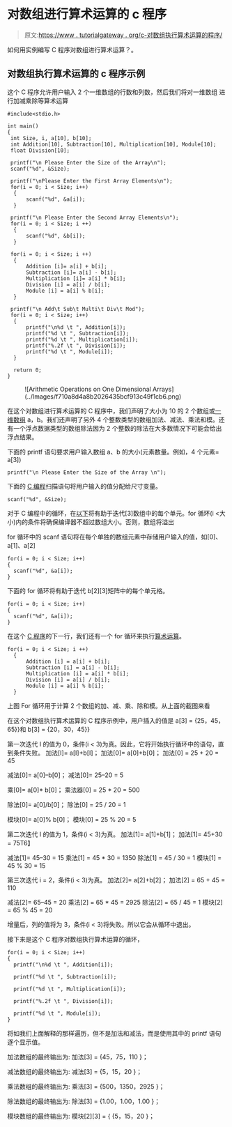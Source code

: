 # 对数组进行算术运算的 c 程序

> 原文:[https://www . tutorialgateway . org/c-对数组执行算术运算的程序/](https://www.tutorialgateway.org/c-program-to-perform-arithmetic-operations-on-arrays/)

如何用实例编写 C 程序对数组进行算术运算？。

## 对数组执行算术运算的 c 程序示例

这个 C 程序允许用户输入 2 个一维数组的行数和列数，然后我们将对一维数组 进行加减乘除等算术运算

```
#include<stdio.h>

int main()
{
 int Size, i, a[10], b[10];
 int Addition[10], Subtraction[10], Multiplication[10], Module[10];
 float Division[10];

 printf("\n Please Enter the Size of the Array\n");
 scanf("%d", &Size);

 printf("\nPlease Enter the First Array Elements\n");
 for(i = 0; i < Size; i++)
  {
      scanf("%d", &a[i]);
  }

 printf("\n Please Enter the Second Array Elements\n");
 for(i = 0; i < Size; i ++)
  {
      scanf("%d", &b[i]);
  }

 for(i = 0; i < Size; i ++)
  {
      Addition [i]= a[i] + b[i];
      Subtraction [i]= a[i] - b[i];
      Multiplication [i]= a[i] * b[i];
      Division [i] = a[i] / b[i];
      Module [i] = a[i] % b[i]; 
  }

 printf("\n Add\t Sub\t Multi\t Div\t Mod");
 for(i = 0; i < Size; i++)
  {
      printf("\n%d \t ", Addition[i]);
      printf("%d \t ", Subtraction[i]);
      printf("%d \t ", Multiplication[i]);
      printf("%.2f \t ", Division[i]);
      printf("%d \t ", Module[i]);
  }

  return 0;
} 
```

<figure class="wp-block-image">![Arithmetic Operations on One Dimensional Arrays](../Images/f710a8d4a8b2026435bcf913c49f1cb6.png)</figure>

在这个对数组进行算术运算的 C 程序中，我们声明了大小为 10 的 2 个数组或[一维数组](https://www.tutorialgateway.org/array-in-c/) a，b。我们还声明了另外 4 个整数类型的数组加法、减法、乘法和模。还有一个浮点数据类型的数组除法因为 2 个整数的除法在大多数情况下可能会给出浮点结果。

下面的 printf 语句要求用户输入数组 a、b 的大小(元素数量。例如，4 个元素= a[3])

```
printf("\n Please Enter the Size of the Array \n");
```

下面的 [C 编程](https://www.tutorialgateway.org/c-programming/)扫描语句将用户输入的值分配给尺寸变量。

```
scanf("%d", &Size);
```

对于 C 编程中的循环，在[以下](https://www.tutorialgateway.org/for-loop-in-c-programming/)将有助于迭代[3]数组中的每个单元。for 循环(i <大小)内的条件将确保编译器不超过数组大小。否则，数组将溢出

for 循环中的 scanf 语句将在每个单独的数组元素中存储用户输入的值，如[0]、a[1]、a[2]

```
for(i = 0; i < Size; i++)
{
  scanf("%d", &a[i]);
}
```

下面的 for 循环将有助于迭代 b[2][3]矩阵中的每个单元格。

```
for(i = 0; i < Size; i++)
{
  scanf("%d", &a[i]);
}

```

在这个 [C 程序](https://www.tutorialgateway.org/c-programming-examples/)的下一行，我们还有一个 for 循环来执行[算术运算](https://www.tutorialgateway.org/arithmetic-operators-in-c/)。

```
for(i = 0; i < Size; i ++)
  {
      Addition [i] = a[i] + b[i];
      Subtraction [i] = a[i] - b[i];
      Multiplication [i] = a[i] * b[i];
      Division [i] = a[i] / b[i];
      Module [i] = a[i] % b[i]; 
  }
```

上图 For 循环用于计算 2 个数组的加、减、乘、除和模。从上面的截图来看

在这个对数组执行算术运算的 C 程序示例中，用户插入的值是
a[3] = {25，45，65}}和
b[3] = {20，30，45}}

第一次迭代
I 的值为 0，条件(i < 3)为真。因此，它将开始执行循环中的语句，直到条件失败。
加法[I]= a[I]+b[I]；
加法[0]= a[0]+b[0]；
加法[0] = 25 + 20 = 45

减法[0]= a[0]–b[0]；
减法[0]= 25–20 = 5

乘[0]= a[0]* b[0]；
乘法器[0] = 25 * 20 = 500

除法[0]= a[0]/b[0]；
除法[0] = 25 / 20 = 1

模块[0]= a[0]% b[0]；
模块[0] = 25 % 20 = 5

第二次迭代
I 的值为 1，条件(i < 3)为真。
加法[1]= a[1]+b[1]；
加法[1]= 45+30 = 75T6】

减法[1]= 45–30 = 15
乘法[1] = 45 * 30 = 1350
除法[1] = 45 / 30 = 1
模块[1] = 45 % 30 = 15

第三次迭代
i = 2，条件(i < 3)为真。
加法[2]= a[2]+b[2]；
加法[2] = 65 + 45 = 110

减法[2]= 65–45 = 20
乘法[2] = 65 * 45 = 2925
除法[2] = 65 / 45 = 1
模块[2] = 65 % 45 = 20

增量后，列的值将为 3，条件(i < 3)将失败。所以它会从循环中退出。

接下来是这个 C 程序对数组执行算术运算的循环，

```
for(i = 0; i < Size; i++)
{
  printf("\n%d \t ", Addition[i]);

  printf("%d \t ", Subtraction[i]);

  printf("%d \t ", Multiplication[i]);

  printf("%.2f \t ", Division[i]);

  printf("%d \t ", Module[i]);
}
```

将如我们上面解释的那样遍历，但不是加法和减法，而是使用其中的 printf 语句逐个显示值。

加法数组的最终输出为:
加法[3] = {45，75，110 }；

减法数组的最终输出为:
减法[3] = {5，15，20 }；

乘法数组的最终输出为:
乘法[3] = {500，1350，2925 }；

除法数组的最终输出为:
除法[3] = {1.00，1.00，1.00 }；

模块数组的最终输出为:
模块[2][3] = { {5，15，20 }；